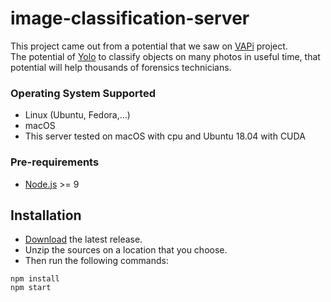 # image-classification-server
This project came out from a potential that we saw on [VAPi](https://github.com/freakstatic/vapi-server) project.<br>
The potential of [Yolo](https://pjreddie.com/darknet/yolo/) to classify objects on many photos in useful time, that potential will help thousands of forensics technicians.

### Operating System Supported
* Linux (Ubuntu, Fedora,...)
* macOS
* This server tested on macOS with cpu and Ubuntu 18.04 with CUDA

### Pre-requirements
* [Node.js](https://nodejs.org/en/) >= 9

## Installation
* [Download](https://github.com/freakstatic/image-classification-server/releases) the latest release. 
* Unzip the sources on a location that you choose.
* Then run the following commands:
```
npm install
npm start
```

